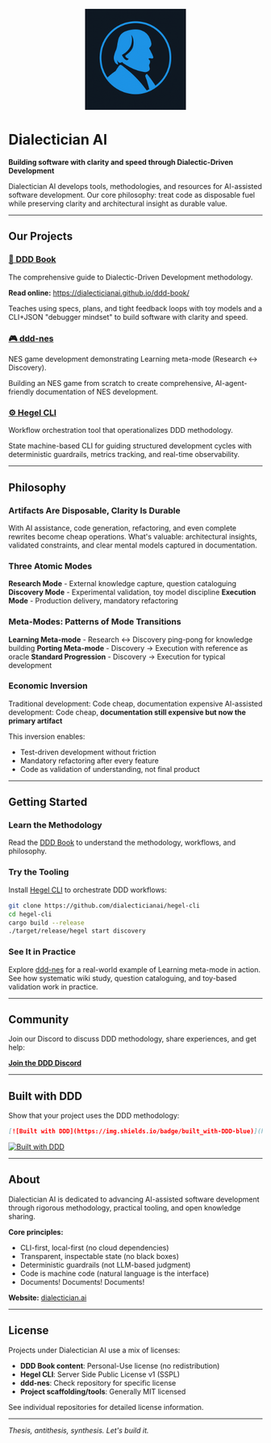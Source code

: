 <p align="center">
  <img src="logo.png" alt="Dialectician AI Logo" width="200">
</p>

# Dialectician AI

**Building software with clarity and speed through Dialectic-Driven Development**

Dialectician AI develops tools, methodologies, and resources for AI-assisted software development. Our core philosophy: treat code as disposable fuel while preserving clarity and architectural insight as durable value.

---

## Our Projects

### [📖 DDD Book](https://github.com/dialecticianai/ddd-book)

The comprehensive guide to Dialectic-Driven Development methodology.

**Read online:** https://dialecticianai.github.io/ddd-book/

Teaches using specs, plans, and tight feedback loops with toy models and a CLI+JSON "debugger mindset" to build software with clarity and speed.

### [🎮 ddd-nes](https://github.com/dialecticianai/ddd-nes)

NES game development demonstrating Learning meta-mode (Research ↔ Discovery).

Building an NES game from scratch to create comprehensive, AI-agent-friendly documentation of NES development.

### [⚙️ Hegel CLI](https://github.com/dialecticianai/hegel-cli)

Workflow orchestration tool that operationalizes DDD methodology.

State machine-based CLI for guiding structured development cycles with deterministic guardrails, metrics tracking, and real-time observability.

---

## Philosophy

### Artifacts Are Disposable, Clarity Is Durable

With AI assistance, code generation, refactoring, and even complete rewrites become cheap operations. What's valuable: architectural insights, validated constraints, and clear mental models captured in documentation.

### Three Atomic Modes

**Research Mode** - External knowledge capture, question cataloguing
**Discovery Mode** - Experimental validation, toy model discipline
**Execution Mode** - Production delivery, mandatory refactoring

### Meta-Modes: Patterns of Mode Transitions

**Learning Meta-mode** - Research ↔ Discovery ping-pong for knowledge building
**Porting Meta-mode** - Discovery → Execution with reference as oracle
**Standard Progression** - Discovery → Execution for typical development

### Economic Inversion

Traditional development: Code cheap, documentation expensive
AI-assisted development: Code cheap, **documentation still expensive but now the primary artifact**

This inversion enables:
- Test-driven development without friction
- Mandatory refactoring after every feature
- Code as validation of understanding, not final product

---

## Getting Started

### Learn the Methodology

Read the [DDD Book](https://dialecticianai.github.io/ddd-book/) to understand the methodology, workflows, and philosophy.

### Try the Tooling

Install [Hegel CLI](https://github.com/dialecticianai/hegel-cli) to orchestrate DDD workflows:

```bash
git clone https://github.com/dialecticianai/hegel-cli
cd hegel-cli
cargo build --release
./target/release/hegel start discovery
```

### See It in Practice

Explore [ddd-nes](https://github.com/dialecticianai/ddd-nes) for a real-world example of Learning meta-mode in action. See how systematic wiki study, question cataloguing, and toy-based validation work in practice.

---

## Community

Join our Discord to discuss DDD methodology, share experiences, and get help:

**[Join the DDD Discord](https://discord.gg/eVGgHAcMGY)**

---

## Built with DDD

Show that your project uses the DDD methodology:

```markdown
[![Built with DDD](https://img.shields.io/badge/built_with-DDD-blue)](https://github.com/dialecticianai/ddd-book)
```

[![Built with DDD](https://img.shields.io/badge/built_with-DDD-blue)](https://github.com/dialecticianai/ddd-book)

---

## About

Dialectician AI is dedicated to advancing AI-assisted software development through rigorous methodology, practical tooling, and open knowledge sharing.

**Core principles:**
- CLI-first, local-first (no cloud dependencies)
- Transparent, inspectable state (no black boxes)
- Deterministic guardrails (not LLM-based judgment)
- Code is machine code (natural language is the interface)
- Documents! Documents! Documents!

**Website:** [dialectician.ai](https://dialectician.ai)

---

## License

Projects under Dialectician AI use a mix of licenses:
- **DDD Book content**: Personal-Use license (no redistribution)
- **Hegel CLI**: Server Side Public License v1 (SSPL)
- **ddd-nes**: Check repository for specific license
- **Project scaffolding/tools**: Generally MIT licensed

See individual repositories for detailed license information.

---

*Thesis, antithesis, synthesis. Let's build it.*
